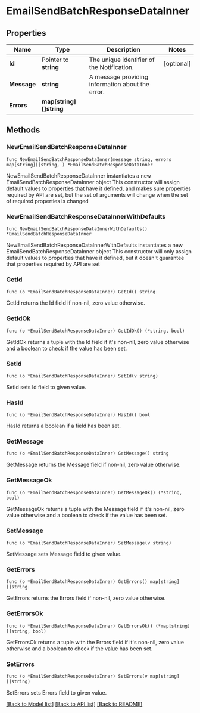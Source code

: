 # EmailSendBatchResponseDataInner

## Properties

Name | Type | Description | Notes
------------ | ------------- | ------------- | -------------
**Id** | Pointer to **string** | The unique identifier of the Notification. | [optional] 
**Message** | **string** | A message providing information about the error. | 
**Errors** | **map[string][]string** |  | 

## Methods

### NewEmailSendBatchResponseDataInner

`func NewEmailSendBatchResponseDataInner(message string, errors map[string][]string, ) *EmailSendBatchResponseDataInner`

NewEmailSendBatchResponseDataInner instantiates a new EmailSendBatchResponseDataInner object
This constructor will assign default values to properties that have it defined,
and makes sure properties required by API are set, but the set of arguments
will change when the set of required properties is changed

### NewEmailSendBatchResponseDataInnerWithDefaults

`func NewEmailSendBatchResponseDataInnerWithDefaults() *EmailSendBatchResponseDataInner`

NewEmailSendBatchResponseDataInnerWithDefaults instantiates a new EmailSendBatchResponseDataInner object
This constructor will only assign default values to properties that have it defined,
but it doesn't guarantee that properties required by API are set

### GetId

`func (o *EmailSendBatchResponseDataInner) GetId() string`

GetId returns the Id field if non-nil, zero value otherwise.

### GetIdOk

`func (o *EmailSendBatchResponseDataInner) GetIdOk() (*string, bool)`

GetIdOk returns a tuple with the Id field if it's non-nil, zero value otherwise
and a boolean to check if the value has been set.

### SetId

`func (o *EmailSendBatchResponseDataInner) SetId(v string)`

SetId sets Id field to given value.

### HasId

`func (o *EmailSendBatchResponseDataInner) HasId() bool`

HasId returns a boolean if a field has been set.

### GetMessage

`func (o *EmailSendBatchResponseDataInner) GetMessage() string`

GetMessage returns the Message field if non-nil, zero value otherwise.

### GetMessageOk

`func (o *EmailSendBatchResponseDataInner) GetMessageOk() (*string, bool)`

GetMessageOk returns a tuple with the Message field if it's non-nil, zero value otherwise
and a boolean to check if the value has been set.

### SetMessage

`func (o *EmailSendBatchResponseDataInner) SetMessage(v string)`

SetMessage sets Message field to given value.


### GetErrors

`func (o *EmailSendBatchResponseDataInner) GetErrors() map[string][]string`

GetErrors returns the Errors field if non-nil, zero value otherwise.

### GetErrorsOk

`func (o *EmailSendBatchResponseDataInner) GetErrorsOk() (*map[string][]string, bool)`

GetErrorsOk returns a tuple with the Errors field if it's non-nil, zero value otherwise
and a boolean to check if the value has been set.

### SetErrors

`func (o *EmailSendBatchResponseDataInner) SetErrors(v map[string][]string)`

SetErrors sets Errors field to given value.



[[Back to Model list]](../README.md#documentation-for-models) [[Back to API list]](../README.md#documentation-for-api-endpoints) [[Back to README]](../README.md)


